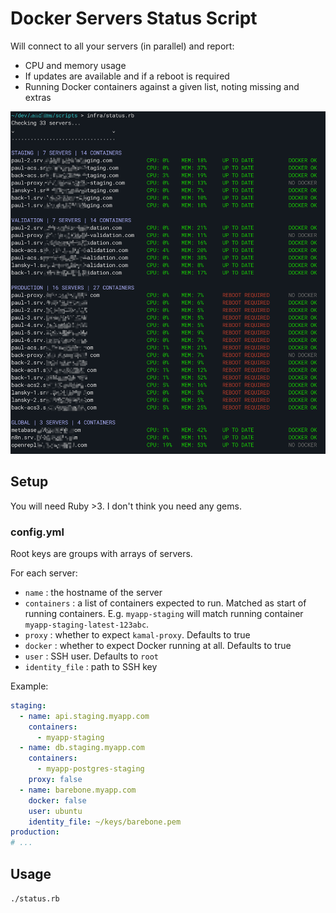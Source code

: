 # Docker Servers Status Script

Will connect to all your servers (in parallel) and report:

- CPU and memory usage
- If updates are available and if a reboot is required
- Running Docker containers against a given list, noting missing and extras

![Screenshot](screenshot.png)

## Setup

You will need Ruby >3. I don't think you need any gems.

### config.yml

Root keys are groups with arrays of servers.

For each server:

- `name` : the hostname of the server
- `containers` : a list of containers expected to run. Matched as start of running containers. E.g. `myapp-staging` will match running container `myapp-staging-latest-123abc`.
- `proxy` : whether to expect `kamal-proxy`. Defaults to true
- `docker` : whether to expect Docker running at all. Defaults to true
- `user` : SSH user. Defaults to `root`
- `identity_file` : path to SSH key

Example:

```yaml
staging:
  - name: api.staging.myapp.com
    containers:
      - myapp-staging
  - name: db.staging.myapp.com
    containers:
      - myapp-postgres-staging
    proxy: false
  - name: barebone.myapp.com
    docker: false
    user: ubuntu
    identity_file: ~/keys/barebone.pem
production:
# ...
```

## Usage

`./status.rb`
